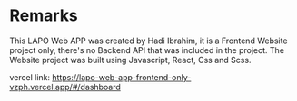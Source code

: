 # Remarks
This LAPO Web APP was created by Hadi Ibrahim, it is a Frontend Website project only, there's no Backend API that was included in the project. The Website project was built using Javascript, React, Css and Scss.

vercel link: https://lapo-web-app-frontend-only-vzph.vercel.app/#/dashboard
